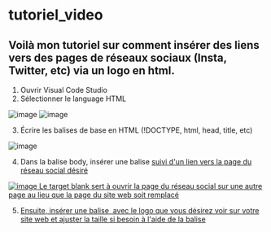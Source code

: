 # tutoriel_video
## Voilà mon tutoriel sur comment insérer des liens vers des pages de réseaux sociaux (Insta, Twitter, etc) via un logo en html.
1. Ouvrir Visual Code Studio 
2. Sélectionner le language HTML 

![image](https://user-images.githubusercontent.com/93718412/142336800-97a0f8f7-e631-49d2-9ac8-fb1830c50d0c.png)
![image](https://user-images.githubusercontent.com/93718412/142337527-033e1f5a-a8f7-43f4-87b4-783943a19f22.png)

3. Écrire les balises de base en HTML (!DOCTYPE, html, head, title, etc)

![image](https://user-images.githubusercontent.com/93718412/142337236-61c79098-cecd-4638-af90-8e26419ed2a4.png)

4. Dans la balise body, insérer une balise <a href> suivi d'un lien vers la page du réseau social désiré

![image](https://user-images.githubusercontent.com/93718412/142341616-19957082-7eab-4219-9d9c-46ed050883bc.png)
Le target blank sert à ouvrir la page du réseau social sur une autre page au lieu que la page du site web soit remplacé 

5. Ensuite, insérer une balise <image> avec le logo que vous désirez voir sur votre site web et ajuster la taille si besoin à l'aide de la balise <style>

![image](https://user-images.githubusercontent.com/93718412/142341740-efeec295-909b-4bb9-8046-5fbda2b918f8.png)

## Et voilà ! 


## Le tutoriel vidéo 

https://user-images.githubusercontent.com/93718412/142345653-5bb5cfa8-a2ad-49a4-bd83-746c042fc45b.mp4










